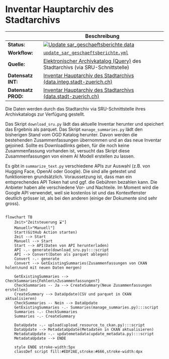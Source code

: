 Inventar Hauptarchiv des Stadtarchivs
=====================================

|                           | Beschreibung                                                                                                                                                                                                                                                                 |
| ------------------------- | ---------------------------------------------------------------------------------------------------------------------------------------------------------------------------------------------------------------------------------------------------------------------------- |
| **Status:**         | [![Update sar_geschaeftsberichte data](https://github.com/opendatazurich/opendatazurich.github.io/actions/workflows/update_sar_geschaeftsberichte.yml/badge.svg)](https://github.com/opendatazurich/opendatazurich.github.io/actions/workflows/update_sar_geschaeftsberichte.yml) |
| **Workflow:**       | [`update_sar_geschaeftsberichte.yml`](https://github.com/opendatazurich/opendatazurich.github.io/blob/master/.github/workflows/update_sar_geschaeftsberichte.yml)                                                                                                             |
| **Quelle:**         | [Elektronischer Archivkatalog (Query)](https://amsquery.stadt-zuerich.ch/suchinfo.aspx) des Stadtarchivs (via SRU-Schnittstelle)                                                                                                                                                |
| **Datensatz INT:**  | [Inventar Hauptarchiv des Stadtarchivs (data.integ.stadt-zuerich.ch)](https://data.integ.stadt-zuerich.ch/dataset/int_dwh_sar_inventar_hauptarchiv)                                                                                                                             |
| **Datensatz PROD:** | [Inventar Hauptarchiv des Stadtarchivs (data.stadt-zuerich.ch)](https://data.stadt-zuerich.ch/dataset/sar_inventar_hauptarchiv)                                                                                                                                                 |

Die Daten werden durch das Stadtarchiv via SRU-Schnittstelle ihres Archivkatalogs zur Verfügung gestellt.

Das Skript `download_sru.py` lädt das aktuelle Inventar herunter und speichert das Ergebnis als parquet. Das Skript `manage_summaries.py` lädt den bisherigen Stand vom OGD Katalog herunter. Davon werden die bestehenden Zusammenfassungen übernommen und an das neue Inventar gejoined. Sollte es Downloadlinks geben, für die noch keine Zusammenfassung vorhanden ist, versucht das Skript diese Zusammenfassungen von einem AI Modell erstellen zu lassen.

Es gibt in `summarize_text.py` verschiedene APIs zur Auswahl (z.B. von Hugging Face, OpenAI oder Google). Die sind alle getestet und funktionieren grundsätzlich. Voraussetzung ist, dass man ein entsprechendes API Token hat und ggf. die Gebühren bezahlen kann. Die Anbieter haben alle verschiedene Vor- und Nachteile. Im Moment wird die Google API verwendet, weil sie kostenlos ist und das Kontextfenster deutlich grösser ist, als bei den anderen (einige der Dokumente sind sehr gross).

```mermaid

flowchart TB
    Zeit>"Zeitsteuerung ⌛️"]
    Manuell>"Manuell"]
    Start(GitHub Action starten)
    Zeit --> Start
    Manuell --> Start
    Start --> API(Daten von API herunterladen)
    API -.- generate(download_sru.py):::script
    API --> Convert(Daten als parquet ablegen)
    Convert -.- generate
    Convert --> GetExistingSummaries(Zusammenfassungen von CKAN holen\nund mit neuen Daten mergen)
    
    GetExistingSummaries --> CheckSummaries{Fehlen\nZusammenfassungen?}
    CheckSummaries -- Ja --> CreateSummary(Neue Zusammenfassungen erstellen)
    CreateSummary --> DataUpdate(CSV und parquet in CKAN aktualisieren)
    CheckSummaries -- Nein --> DataUpdate
    GetExistingSummaries -.- Summaries(manage_summaries.py):::script
    Summaries -.- CheckSummaries
    Summaries -.- CreateSummary

    DataUpdate -.- upload(upload_resource_to_ckan.py):::script
    DataUpdate --> MetadataUpdate(Metadaten in CKAN aktualisieren)
    MetadataUpdate -.- updatemetadata(update_metadata.py):::script
    MetadataUpdate --> ENDE

    style ENDE stroke-width:5px
    classDef script fill:#EDF2AE,stroke:#666,stroke-width:4px 

```
